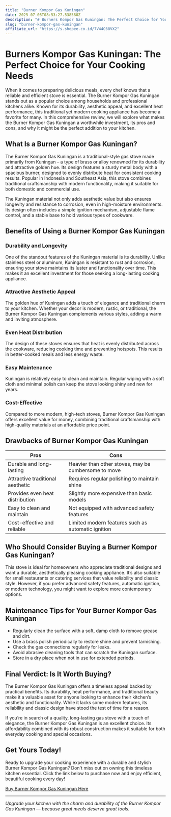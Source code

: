 ```yaml
---
title: "Burner Kompor Gas Kuningan"
date: 2025-07-05T08:53:27.538580Z
description: "# Burners Kompor Gas Kuningan: The Perfect Choice for Your Cooking Needs..."
slug: "burner-kompor-gas-kuningan"
affiliate_url: "https://s.shopee.co.id/7V44C68VX2"
---
```

# Burners Kompor Gas Kuningan: The Perfect Choice for Your Cooking Needs

When it comes to preparing delicious meals, every chef knows that a reliable and efficient stove is essential. The Burner Kompor Gas Kuningan stands out as a popular choice among households and professional kitchens alike. Known for its durability, aesthetic appeal, and excellent heat performance, this traditional yet modern cooking appliance has become a favorite for many. In this comprehensive review, we will explore what makes the Burner Kompor Gas Kuningan a worthwhile investment, its pros and cons, and why it might be the perfect addition to your kitchen.

## What Is a Burner Kompor Gas Kuningan?

The Burner Kompor Gas Kuningan is a traditional-style gas stove made primarily from Kuningan – a type of brass or alloy renowned for its durability and attractive golden hue. Its design features a sturdy metal body with a spacious burner, designed to evenly distribute heat for consistent cooking results. Popular in Indonesia and Southeast Asia, this stove combines traditional craftsmanship with modern functionality, making it suitable for both domestic and commercial use.

The Kuningan material not only adds aesthetic value but also ensures longevity and resistance to corrosion, even in high-moisture environments. Its design often includes a simple ignition mechanism, adjustable flame control, and a stable base to hold various types of cookware.

## Benefits of Using a Burner Kompor Gas Kuningan

### Durability and Longevity

One of the standout features of the Kuningan material is its durability. Unlike stainless steel or aluminum, Kuningan is resistant to rust and corrosion, ensuring your stove maintains its luster and functionality over time. This makes it an excellent investment for those seeking a long-lasting cooking appliance.

### Attractive Aesthetic Appeal

The golden hue of Kuningan adds a touch of elegance and traditional charm to your kitchen. Whether your decor is modern, rustic, or traditional, the Burner Kompor Gas Kuningan complements various styles, adding a warm and inviting atmosphere.

### Even Heat Distribution

The design of these stoves ensures that heat is evenly distributed across the cookware, reducing cooking time and preventing hotspots. This results in better-cooked meals and less energy waste.

### Easy Maintenance

Kuningan is relatively easy to clean and maintain. Regular wiping with a soft cloth and minimal polish can keep the stove looking shiny and new for years.

### Cost-Effective

Compared to more modern, high-tech stoves, Burner Kompor Gas Kuningan offers excellent value for money, combining traditional craftsmanship with high-quality materials at an affordable price point.

## Drawbacks of Burner Kompor Gas Kuningan

| Pros | Cons |
|---|---|
| Durable and long-lasting | Heavier than other stoves, may be cumbersome to move |
| Attractive traditional aesthetic | Requires regular polishing to maintain shine |
| Provides even heat distribution | Slightly more expensive than basic models |
| Easy to clean and maintain | Not equipped with advanced safety features |
| Cost-effective and reliable | Limited modern features such as automatic ignition |

## Who Should Consider Buying a Burner Kompor Gas Kuningan?

This stove is ideal for homeowners who appreciate traditional designs and want a durable, aesthetically pleasing cooking appliance. It’s also suitable for small restaurants or catering services that value reliability and classic style. However, if you prefer advanced safety features, automatic ignition, or modern technology, you might want to explore more contemporary options.

## Maintenance Tips for Your Burner Kompor Gas Kuningan

- Regularly clean the surface with a soft, damp cloth to remove grease and dirt.
- Use a brass polish periodically to restore shine and prevent tarnishing.
- Check the gas connections regularly for leaks.
- Avoid abrasive cleaning tools that can scratch the Kuningan surface.
- Store in a dry place when not in use for extended periods.

## Final Verdict: Is It Worth Buying?

The Burner Kompor Gas Kuningan offers a timeless appeal backed by practical benefits. Its durability, heat performance, and traditional beauty make it a valuable asset for anyone looking to enhance their kitchen’s aesthetic and functionality. While it lacks some modern features, its reliability and classic design have stood the test of time for a reason.

If you’re in search of a quality, long-lasting gas stove with a touch of elegance, the Burner Kompor Gas Kuningan is an excellent choice. Its affordability combined with its robust construction makes it suitable for both everyday cooking and special occasions.

## Get Yours Today!

Ready to upgrade your cooking experience with a durable and stylish Burner Kompor Gas Kuningan? Don't miss out on owning this timeless kitchen essential. Click the link below to purchase now and enjoy efficient, beautiful cooking every day!

[Buy Burner Kompor Gas Kuningan Here](https://s.shopee.co.id/7V44C68VX2)

---

*Upgrade your kitchen with the charm and durability of the Burner Kompor Gas Kuningan — because great meals deserve great tools.*